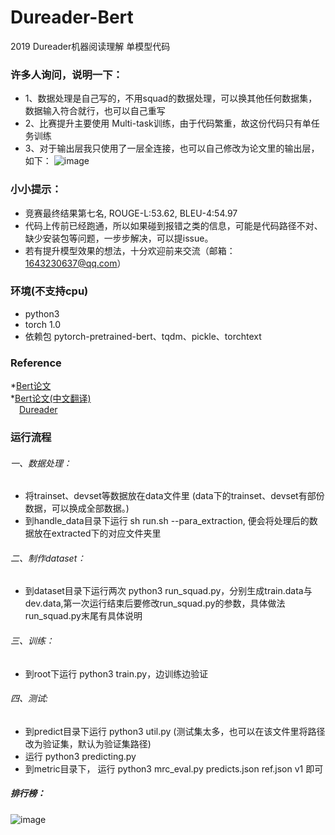 # Dureader-Bert
2019 Dureader机器阅读理解 单模型代码
### 许多人询问，说明一下：
* 1、数据处理是自己写的，不用squad的数据处理，可以换其他任何数据集，数据输入符合就行，也可以自己重写
* 2、比赛提升主要使用 Multi-task训练，由于代码繁重，故这份代码只有单任务训练
* 3、对于输出层我只使用了一层全连接，也可以自己修改为论文里的输出层，如下：
![image](https://github.com/basketballandlearn/Dureader-Bert/blob/master/2.png)

### 小小提示：
* 竞赛最终结果第七名, ROUGE-L:53.62, BLEU-4:54.97
* 代码上传前已经跑通，所以如果碰到报错之类的信息，可能是代码路径不对、缺少安装包等问题，一步步解决，可以提issue。
* 若有提升模型效果的想法，十分欢迎前来交流（邮箱：1643230637@qq.com）

### 环境(不支持cpu)
* python3
* torch 1.0
* 依赖包 pytorch-pretrained-bert、tqdm、pickle、torchtext
### Reference
*[Bert论文](https://arxiv.org/pdf/1810.04805.pdf)  
*[Bert论文(中文翻译)](https://github.com/yuanxiaosc/BERT_Paper_Chinese_Translation)  
&emsp;[Dureader](https://github.com/baidu/DuReader)  

### 运行流程  
###### 一、数据处理：
* 将trainset、devset等数据放在data文件里 (data下的trainset、devset有部份数据，可以换成全部数据。)
* 到handle_data目录下运行 sh run.sh --para_extraction, 便会将处理后的数据放在extracted下的对应文件夹里
###### 二、制作dataset：
* 到dataset目录下运行两次 python3 run_squad.py，分别生成train.data与dev.data,第一次运行结束后要修改run_squad.py的参数，具体做法run_squad.py末尾有具体说明
###### 三、训练：
* 到root下运行 python3 train.py，边训练边验证
###### 四、测试:
* 到predict目录下运行 python3 util.py (测试集太多，也可以在该文件里将路径改为验证集，默认为验证集路径)
* 运行 python3 predicting.py
* 到metric目录下， 运行 python3 mrc_eval.py predicts.json ref.json v1 即可

##### 排行榜：
![image](https://github.com/basketballandlearn/Dureader-Bert/blob/master/1.png)